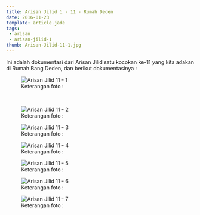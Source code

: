```yaml
---
title: Arisan Jilid 1 - 11 - Rumah Deden
date: 2016-01-23
template: article.jade
tags:
 - arisan
 - arisan-jilid-1
thumb: Arisan-Jilid-11-1.jpg
---
```


Ini adalah dokumentasi dari Arisan Jilid satu kocokan ke-11 yang kita adakan di Rumah Bang Deden, dan berikut dokumentasinya :

<figure>
  <img class="lazy content-img" src="/story/assets/img/placeholder.png" data-src="/story/assets/img/Arisan-Jilid-11-1.jpg" alt="Arisan Jilid 11 - 1" />
  <figcaption>Keterangan foto :</figcaption>
</figure>

<br/>
<span class="more"></span>

<figure>
  <img class="lazy content-img" src="/story/assets/img/placeholder.png" data-src="/story/assets/img/Arisan-Jilid-11-2.jpg" alt="Arisan Jilid 11 - 2" />
  <figcaption>Keterangan foto :</figcaption>
</figure>

<figure>
  <img class="lazy content-img" src="/story/assets/img/placeholder.png" data-src="/story/assets/img/Arisan-Jilid-11-3.jpg" alt="Arisan Jilid 11 - 3" />
  <figcaption>Keterangan foto :</figcaption>
</figure>

<figure>
  <img class="lazy content-img" src="/story/assets/img/placeholder.png" data-src="/story/assets/img/Arisan-Jilid-11-4.jpg" alt="Arisan Jilid 11 - 4" />
  <figcaption>Keterangan foto :</figcaption>
</figure>

<figure>
  <img class="lazy content-img" src="/story/assets/img/placeholder.png" data-src="/story/assets/img/Arisan-Jilid-11-5.jpg" alt="Arisan Jilid 11 - 5" />
  <figcaption>Keterangan foto :</figcaption>
</figure>

<figure>
  <img class="lazy content-img" src="/story/assets/img/placeholder.png" data-src="/story/assets/img/Arisan-Jilid-11-6.jpg" alt="Arisan Jilid 11 - 6" />
  <figcaption>Keterangan foto :</figcaption>
</figure>

<figure>
  <img class="lazy content-img" src="/story/assets/img/placeholder.png" data-src="/story/assets/img/Arisan-Jilid-11-7.jpg" alt="Arisan Jilid 11 - 7" />
  <figcaption>Keterangan foto :</figcaption>
</figure>